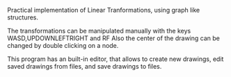 Practical implementation of Linear Tranformations, using graph like structures.

The transformations can be manipulated manually with the keys WASD,UPDOWNLEFTRIGHT and RF
Also the center of the drawing can be changed by double clicking on a node.

This program has an built-in editor, that allows to create new drawings, edit saved drawings from files, and save drawings to files.
